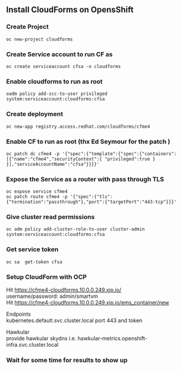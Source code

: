 ## Install CloudForms on OpensShift


### Create Project
`oc new-project cloudforms`

### Create Service account to run CF as
`oc create serviceaccount cfsa -n cloudforms`

### Enable cloudforms to run as root
`oadm policy add-scc-to-user privileged system:serviceaccount:cloudforms:cfsa`

### Create deployment
`oc new-app registry.access.redhat.com/cloudforms/cfme4`

### Enable CF to run as root (thx Ed Seymour for the patch )
`oc patch dc cfme4 -p '{"spec":{"template":{"spec":{"containers":[{"name":"cfme4","securityContext":{ "privileged":true } }],"serviceAccountName":"cfsa"}}}}'`

### Expose the Service as a router with pass through TLS

`oc expose service cfme4`      
`oc patch route cfme4 -p '{"spec":{"tls":{"termination":"passthrough"},"port":{"targetPort":"443-tcp"}}}'`


### Give cluster read permissions 
`oc adm policy add-cluster-role-to-user cluster-admin system:serviceaccount:cloudforms:cfsa`

### Get service token

`oc sa  get-token cfsa`

### Setup CloudForm with OCP
Hit  https://cfme4-cloudforms.10.0.0.249.xip.io/     
username/password:    admin/smartvm     
Hit https://cfme4-cloudforms.10.0.0.249.xip.io/ems_container/new     

Endpoints    
kubernetes.default.svc.cluster.local    port 443  and token
  
Hawkular    
provide hawkular skydns   i.e.   hawkular-metrics.openshift-infra.svc.cluster.local  

### Wait for some time for results to show up  
